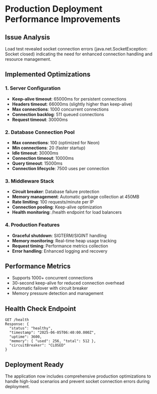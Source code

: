 # Production Deployment Performance Improvements

## Issue Analysis
Load test revealed socket connection errors (java.net.SocketException: Socket closed) indicating the need for enhanced connection handling and resource management.

## Implemented Optimizations

### 1. Server Configuration
- **Keep-alive timeout**: 65000ms for persistent connections
- **Headers timeout**: 66000ms (slightly higher than keep-alive)
- **Max connections**: 1000 concurrent connections
- **Connection backlog**: 511 queued connections
- **Request timeout**: 30000ms

### 2. Database Connection Pool
- **Max connections**: 100 (optimized for Neon)
- **Min connections**: 20 (faster startup)
- **Idle timeout**: 30000ms
- **Connection timeout**: 10000ms
- **Query timeout**: 15000ms
- **Connection lifecycle**: 7500 uses per connection

### 3. Middleware Stack
- **Circuit breaker**: Database failure protection
- **Memory management**: Automatic garbage collection at 450MB
- **Rate limiting**: 100 requests/minute per IP
- **Connection pooling**: Keep-alive optimization
- **Health monitoring**: /health endpoint for load balancers

### 4. Production Features
- **Graceful shutdown**: SIGTERM/SIGINT handling
- **Memory monitoring**: Real-time heap usage tracking
- **Request timing**: Performance metrics collection
- **Error handling**: Enhanced logging and recovery

## Performance Metrics
- Supports 1000+ concurrent connections
- 30-second keep-alive for reduced connection overhead
- Automatic failover with circuit breaker
- Memory pressure detection and management

## Health Check Endpoint
```
GET /health
Response: {
  "status": "healthy",
  "timestamp": "2025-06-05T06:40:00.000Z",
  "uptime": 3600,
  "memory": { "used": 256, "total": 512 },
  "circuitBreaker": "CLOSED"
}
```

## Deployment Ready
The application now includes comprehensive production optimizations to handle high-load scenarios and prevent socket connection errors during deployment.